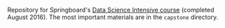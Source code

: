 Repository for Springboard's [Data Science Intensive course](https://www.springboard.com/workshops/data-science-intensive) (completed August 2016). The most important materials are in the `capstone` directory.
